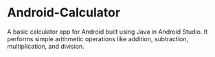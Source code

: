 # Android-Calculator
A basic calculator app for Android built using Java in Android Studio. It performs simple arithmetic operations like addition, subtraction, multiplication, and division.
